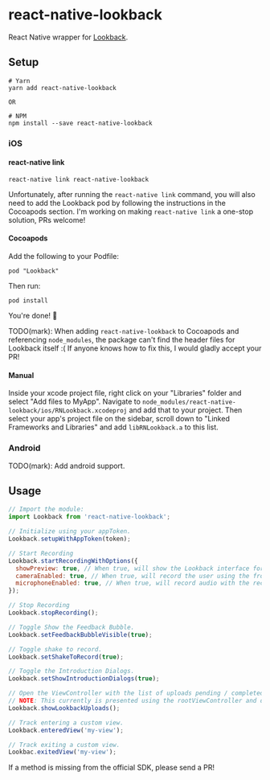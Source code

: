 # react-native-lookback

React Native wrapper for [Lookback](https://lookback.io/).


## Setup

```
# Yarn
yarn add react-native-lookback

OR

# NPM
npm install --save react-native-lookback
```

### iOS

#### react-native link

```
react-native link react-native-lookback
```

Unfortunately, after running the `react-native link` command, you will also need to add the Lookback pod by following the instructions in the Cocoapods section. I'm working on making `react-native link` a one-stop solution, PRs welcome!

#### Cocoapods

Add the following to your Podfile:

```
pod "Lookback"
```

Then run:

```
pod install
```

You're done! :tada:

TODO(mark): When adding `react-native-lookback` to Cocoapods and referencing `node_modules`, the package can't find the header files for Lookback itself :( If anyone knows how to fix this, I would gladly accept your PR!

#### Manual

Inside your xcode project file, right click on your "Libraries" folder and select "Add files to MyApp". Navigate to `node_modules/react-native-lookback/ios/RNLookback.xcodeproj` and add that to your project. Then select your app's project file on the sidebar, scroll down to "Linked Frameworks and Libraries" and add `libRNLookback.a` to this list.

### Android

TODO(mark): Add android support.

## Usage

```js
// Import the module:
import Lookback from 'react-native-lookback';

// Initialize using your appToken.
Lookback.setupWithAppToken(token);

// Start Recording
Lookback.startRecordingWithOptions({
  showPreview: true, // When true, will show the Lookback interface for the user to watch / upload the recording.
  cameraEnabled: true, // When true, will record the user using the front facing camera.
  microphoneEnabled: true, // When true, will record audio with the recording.
});

// Stop Recording
Lookback.stopRecording();

// Toggle Show the Feedback Bubble.
Lookback.setFeedbackBubbleVisible(true);

// Toggle shake to record.
Lookback.setShakeToRecord(true);

// Toggle the Introduction Dialogs.
Lookback.setShowIntroductionDialogs(true);

// Open the ViewController with the list of uploads pending / completed.
// NOTE: This currently is presented using the rootViewController and does not have a back / done button to close it :(
Lookback.showLookbackUploads();

// Track entering a custom view.
Lookback.enteredView('my-view');

// Track exiting a custom view.
Lookbac.exitedView('my-view');
```

If a method is missing from the official SDK, please send a PR!
